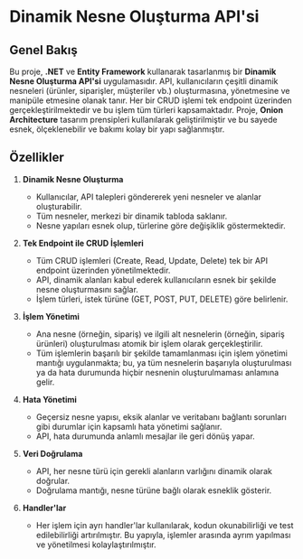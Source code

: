 # Dinamik Nesne Oluşturma API'si

## Genel Bakış

Bu proje, **.NET** ve **Entity Framework** kullanarak tasarlanmış bir **Dinamik Nesne Oluşturma API'si** uygulamasıdır. API, kullanıcıların çeşitli dinamik nesneleri (ürünler, siparişler, müşteriler vb.) oluşturmasına, yönetmesine ve manipüle etmesine olanak tanır. Her bir CRUD işlemi tek endpoint üzerinden gerçekleştirilmektedir ve bu işlem tüm türleri kapsamaktadır. Proje, **Onion Architecture** tasarım prensipleri kullanılarak geliştirilmiştir ve bu sayede esnek, ölçeklenebilir ve bakımı kolay bir yapı sağlanmıştır.

## Özellikler

1. **Dinamik Nesne Oluşturma**
   - Kullanıcılar, API talepleri göndererek yeni nesneler ve alanlar oluşturabilir.
   - Tüm nesneler, merkezi bir dinamik tabloda saklanır.
   - Nesne yapıları esnek olup, türlerine göre değişiklik göstermektedir.

2. **Tek Endpoint ile CRUD İşlemleri**
   - Tüm CRUD işlemleri (Create, Read, Update, Delete) tek bir API endpoint üzerinden yönetilmektedir.
   - API, dinamik alanları kabul ederek kullanıcıların esnek bir şekilde nesne oluşturmasını sağlar.
   - İşlem türleri, istek türüne (GET, POST, PUT, DELETE) göre belirlenir.

3. **İşlem Yönetimi**
   - Ana nesne (örneğin, sipariş) ve ilgili alt nesnelerin (örneğin, sipariş ürünleri) oluşturulması atomik bir işlem olarak gerçekleştirilir.
   - Tüm işlemlerin başarılı bir şekilde tamamlanması için işlem yönetimi mantığı uygulanmakta; bu, ya tüm nesnelerin başarıyla oluşturulması ya da hata durumunda hiçbir nesnenin oluşturulmaması anlamına gelir.

4. **Hata Yönetimi**
   - Geçersiz nesne yapısı, eksik alanlar ve veritabanı bağlantı sorunları gibi durumlar için kapsamlı hata yönetimi sağlanır.
   - API, hata durumunda anlamlı mesajlar ile geri dönüş yapar.

5. **Veri Doğrulama**
   - API, her nesne türü için gerekli alanların varlığını dinamik olarak doğrular.
   - Doğrulama mantığı, nesne türüne bağlı olarak esneklik gösterir.

6. **Handler'lar**
   - Her işlem için ayrı handler'lar kullanılarak, kodun okunabilirliği ve test edilebilirliği artırılmıştır. Bu yapıyla, işlemler arasında ayrım yapılması ve yönetilmesi kolaylaştırılmıştır.
